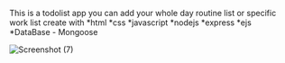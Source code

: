 This is a todolist app you can add your whole day routine list or specific work list
create with
*html
*css
*javascript
*nodejs
*express
*ejs
*DataBase - Mongoose


![Screenshot (7)](https://user-images.githubusercontent.com/60787730/76334800-9ac2a080-6319-11ea-9d8a-058d2522a536.png)
